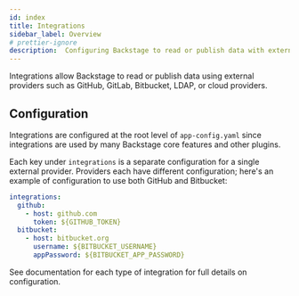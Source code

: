 ```yaml
---
id: index
title: Integrations
sidebar_label: Overview
# prettier-ignore
description:  Configuring Backstage to read or publish data with external providers using integrations
---
```


Integrations allow Backstage to read or publish data using external providers
such as GitHub, GitLab, Bitbucket, LDAP, or cloud providers.

## Configuration

Integrations are configured at the root level of `app-config.yaml` since
integrations are used by many Backstage core features and other plugins.

Each key under `integrations` is a separate configuration for a single external
provider. Providers each have different configuration; here's an example of
configuration to use both GitHub and Bitbucket:

```yaml
integrations:
  github:
    - host: github.com
      token: ${GITHUB_TOKEN}
  bitbucket:
    - host: bitbucket.org
      username: ${BITBUCKET_USERNAME}
      appPassword: ${BITBUCKET_APP_PASSWORD}
```

See documentation for each type of integration for full details on
configuration.

